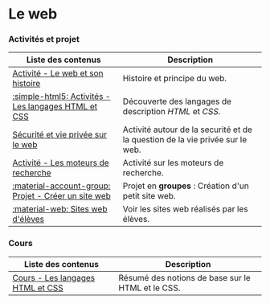 # Le web

### Activités et projet

| Liste des contenus                              | Description                         |
| ----------------------------------------------- | ----------------------------------- |
| [Activité - Le web et son histoire](histoire.md) | Histoire et principe du web. |
| [:simple-html5: Activités - Les langages HTML et CSS](decouverte_web.md) | Découverte des langages de description *HTML* et *CSS*. |
| [Sécurité et vie privée sur le web](securite.md) | Activité autour de la securité et de la question de la vie privée sur le web. |
| [Activité - Les moteurs de recherche](moteurs_recherche.md) | Activité sur les moteurs de recherche. |
| [:material-account-group: Projet - Créer un site web](projet_site_web.md) | Projet en **groupes** : Création d'un petit site web. |
| [:material-web: Sites web d'élèves](sites_eleves.md) | Voir les sites web réalisés par les élèves. |

### Cours

| Liste des contenus                              | Description                         |
| ----------------------------------------------- | ----------------------------------- |
| [Cours - Les langages HTML et CSS](cours_html_css.md) | Résumé des notions de base sur le HTML et le CSS. |